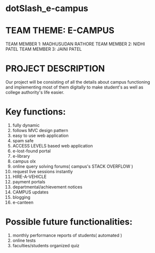 # dotSlash_e-campus
# TEAM THEME: E-CAMPUS
TEAM MEMBER 1:  MADHUSUDAN RATHORE
TEAM MEMBER 2: NIDHI PATEL
TEAM MEMBER 3: JAINI  PATEL

# PROJECT DESCRIPTION
Our project will be consisting of all the details about campus functioning and implementing most of them digitally to make student's as well as college authority's life easier.

# Key functions:
1) fully dynamic 
2) follows MVC design pattern 
3) easy to use web application 
4) spam safe 
5) ACCESS LEVELS based web application 
6) e-lost-found portal 
7) e-library 
8) campus olx 
9) online query solving forums( campus's STACK OVERFLOW ) 
10) request live sessions instantly 
11) HIRE-A-VEHICLE 
12) payment portals 
13) departmental/achievement notices 
14) CAMPUS updates 
15) blogging 
16) e-canteen

# Possible future functionalities:
1) monthly performance reports of students( automated )
2) online tests
3) faculties/students organized quiz
